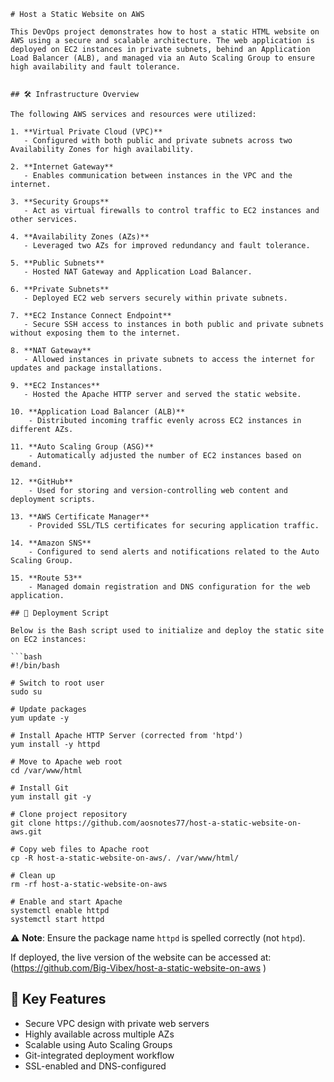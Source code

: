 ````
# Host a Static Website on AWS

This DevOps project demonstrates how to host a static HTML website on AWS using a secure and scalable architecture. The web application is deployed on EC2 instances in private subnets, behind an Application Load Balancer (ALB), and managed via an Auto Scaling Group to ensure high availability and fault tolerance.


## 🛠️ Infrastructure Overview

The following AWS services and resources were utilized:

1. **Virtual Private Cloud (VPC)**  
   - Configured with both public and private subnets across two Availability Zones for high availability.

2. **Internet Gateway**  
   - Enables communication between instances in the VPC and the internet.

3. **Security Groups**  
   - Act as virtual firewalls to control traffic to EC2 instances and other services.

4. **Availability Zones (AZs)**  
   - Leveraged two AZs for improved redundancy and fault tolerance.

5. **Public Subnets**  
   - Hosted NAT Gateway and Application Load Balancer.

6. **Private Subnets**  
   - Deployed EC2 web servers securely within private subnets.

7. **EC2 Instance Connect Endpoint**  
   - Secure SSH access to instances in both public and private subnets without exposing them to the internet.

8. **NAT Gateway**  
   - Allowed instances in private subnets to access the internet for updates and package installations.

9. **EC2 Instances**  
   - Hosted the Apache HTTP server and served the static website.

10. **Application Load Balancer (ALB)**  
    - Distributed incoming traffic evenly across EC2 instances in different AZs.

11. **Auto Scaling Group (ASG)**  
    - Automatically adjusted the number of EC2 instances based on demand.

12. **GitHub**  
    - Used for storing and version-controlling web content and deployment scripts.

13. **AWS Certificate Manager**  
    - Provided SSL/TLS certificates for securing application traffic.

14. **Amazon SNS**  
    - Configured to send alerts and notifications related to the Auto Scaling Group.

15. **Route 53**  
    - Managed domain registration and DNS configuration for the web application.

## 🚀 Deployment Script

Below is the Bash script used to initialize and deploy the static site on EC2 instances:

```bash
#!/bin/bash

# Switch to root user
sudo su

# Update packages
yum update -y

# Install Apache HTTP Server (corrected from 'htpd')
yum install -y httpd

# Move to Apache web root
cd /var/www/html

# Install Git
yum install git -y

# Clone project repository
git clone https://github.com/aosnotes77/host-a-static-website-on-aws.git

# Copy web files to Apache root
cp -R host-a-static-website-on-aws/. /var/www/html/

# Clean up
rm -rf host-a-static-website-on-aws

# Enable and start Apache
systemctl enable httpd
systemctl start httpd
````

⚠️ **Note**: Ensure the package name `httpd` is spelled correctly (not `htpd`).


If deployed, the live version of the website can be accessed at:
(https://github.com/Big-Vibex/host-a-static-website-on-aws
)
## 🧩 Key Features

* Secure VPC design with private web servers
* Highly available across multiple AZs
* Scalable using Auto Scaling Groups
* Git-integrated deployment workflow
* SSL-enabled and DNS-configured
